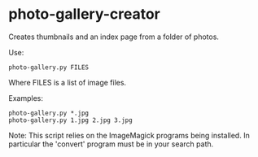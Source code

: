 photo-gallery-creator
=====================

Creates thumbnails and an index page from a folder of photos.


Use:

    photo-gallery.py FILES

Where FILES is a list of image files.

Examples:

    photo-gallery.py *.jpg
    photo-gallery.py 1.jpg 2.jpg 3.jpg

Note: This script relies on the ImageMagick programs being installed.
      In particular the 'convert' program must be in your search path.
